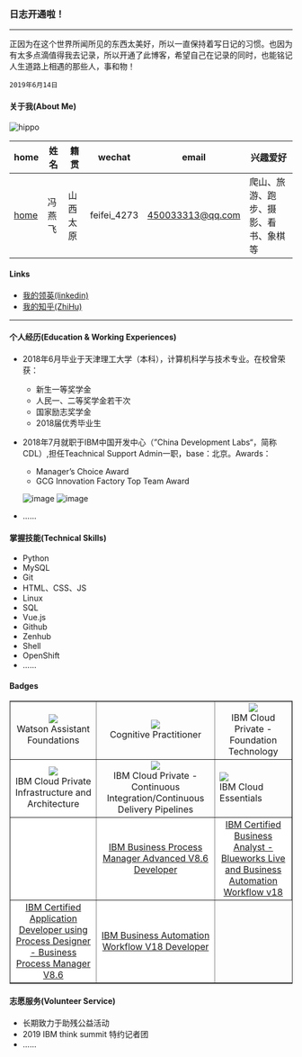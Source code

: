 ### 日志开通啦！
---
正因为在这个世界所闻所见的东西太美好，所以一直保持着写日记的习惯。也因为有太多点滴值得我去记录，所以开通了此博客，希望自己在记录的同时，也能铭记人生道路上相遇的那些人，事和物！
```
2019年6月14日
```
#### 关于我(About Me)

![hippo](http://ww4.sinaimg.cn/large/006tNc79ly1g48rg8dthfj30u01454qp.jpg)

| home | 姓名 | 籍贯 | wechat | email | 兴趣爱好 | 
| ------------- | ------------ |------------ |------------ |------------ |------------ |
| <a href="https://hippo00.github.io/vueblog/" target="_blank">home</a>  | 冯燕飞 | 山西太原 |feifei_4273| <a href=mailto:450033313@qq.com>450033313@qq.com</a> | 爬山、旅游、跑步、摄影、看书、象棋等 |

#### Links

* [我的领英(linkedin)](https://www.linkedin.com/in/feng-yan-fei-829486169?trk=profile_share_wechat&from=singlemessage&isappinstalled=0)
* [我的知乎(ZhiHu)](http://www.zhihu.com/people/feng-yan-fei-24)
_________

#### 个人经历(Education & Working Experiences)

+ 2018年6月毕业于天津理工大学（本科），计算机科学与技术专业。在校曾荣获：
   * 新生一等奖学金
   * 人民一、二等奖学金若干次
   * 国家励志奖学金
   * 2018届优秀毕业生
+ 2018年7月就职于IBM中国开发中心（”China Development Labs“，简称CDL）,担任Teachnical Support Admin一职，base：北京。Awards：
  * Manager’s Choice Award
  * GCG Innovation Factory Top Team Award
  
  ![image](http://ww2.sinaimg.cn/large/006tNc79ly1g5os047lwuj30oe132dnh.jpg)
  ![image](http://ww1.sinaimg.cn/large/006y8mN6ly1g687jce9lhj31400u0npd.jpg)
  
+ ......

#### 掌握技能(Technical Skills)

+ Python
+ MySQL
+ Git
+ HTML、CSS、JS
+ Linux
+ SQL
+ Vue.js
+ Github
+ Zenhub
+ Shell
+ OpenShift
+ ......

#### Badges

<table border="1px solid #ccc" cellspacing="0" cellpadding="0">
  <tr>
    <td style="text-align:center;"><a href="https://www.youracclaim.com/badges/7f572760-c0f3-4e99-b360-513197c90881/linked_in_profile" target="_blank"><img align="middle" src="https://tva1.sinaimg.cn/large/006y8mN6ly1g9dmdufl5qj303h03hjrq.jpg" /></a><br/>Watson Assistant Foundations</td>
    <td style="text-align:center"><a href="https://www.youracclaim.com/badges/990f6c2f-ee01-4fd0-a116-f197f58553d7/linked_in_profile" target="_blank"><img align="middle" src="https://tva1.sinaimg.cn/large/006y8mN6ly1g9dmmp18hsj303h03h0sz.jpg" /></a><br/>Cognitive Practitioner</td>
    <td style="text-align:center"><a href="https://www.youracclaim.com/badges/4193a0a2-58be-4736-8105-2a81b5dbeab7/linked_in_profile" target="_blank"><img align="middle" src="https://tva1.sinaimg.cn/large/006y8mN6ly1g9dmqahf2qj303h03hjrq.jpg" /></a><br/>IBM Cloud Private - Foundation Technology</td>
  </tr>
  <tr>
    <td style="background-color:white;text-align:center" ><a href="https://www.youracclaim.com/badges/5f910bfd-3d37-40a8-8b71-581df744fc8a/linked_in_profile" target="_blank"><img align="middle" src="https://tva1.sinaimg.cn/large/006y8mN6ly1g9dmyq22zwj303h03h74n.jpg" /></a><br/>IBM Cloud Private Infrastructure and Architecture</td>
    <td><center><a href="https://www.youracclaim.com/badges/7e8ecc1d-5a69-4790-9269-034310cd4dfe/linked_in_profile" target="_blank"><img align="middle" src="https://tva1.sinaimg.cn/large/006y8mN6ly1g9dn31gm85j303h03hmxh.jpg" /></a><br/>IBM Cloud Private - Continuous Integration/Continuous Delivery Pipelines<center></td>
    <td><a href="https://www.youracclaim.com/badges/d74cb6e5-41e0-4c33-97f2-2b7cdc553582/linked_in_profile" target="_blank"><img align="middle" src="https://tva1.sinaimg.cn/large/006y8mN6ly1g9dn4kldeaj303h03hgm1.jpg" /></a><br/>IBM Cloud Essentials</td>
  </tr>
  <tr>
    <td style="background-color:white; text-align:center"><a href="" target="_blank"><img align="middle" src="" /></a><br/></td>
    <td style="background-color:white"><center><a href="" target="_blank"><img align="middle" src="" /><br/>IBM Business Process Manager Advanced V8.6 Developer </a><center></td>
    <td style="background-color:white"><center><a href="" target="_blank"><img align="middle" src=""  /><br/>IBM Certified Business Analyst - Blueworks Live and Business Automation Workflow v18 </a><center></td>
  </tr>
  <tr>
    <td style="background-color:white"><center><a href="" target="_blank"><img align="middle" src="" /><br/>IBM Certified Application Developer using Process Designer - Business Process Manager V8.6 </a><center></td>
    <td style="background-color:white"><center><a href="" target="_blank"><img align="middle" src="" /><br/>IBM Business Automation Workflow V18 Developer</a><center></td>
  </tr>
</table>


#### 志愿服务(Volunteer Service)

* 长期致力于助残公益活动
* 2019 IBM think summit 特约记者团
* ......

